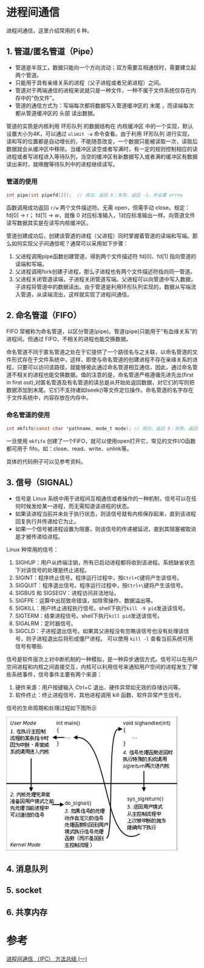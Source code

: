 # 进程间通信
进程间通信，这里介绍常用的 6 种。

## 1. 管道/匿名管道（Pipe）
* 管道是半双工，数据只能向一个方向流动；双方需要互相通信时，需要建立起两个管道。
* 只能用于具有亲缘关系的进程（父子进程或者兄弟进程）之间。
* 管道对于两端通信的进程来说就只是一种文件，一种不属于文件系统仅存在内存中的“伪文件”。
* 管道的通信方式为：写端每次都将数据写入管道缓冲区的 末尾 ，而读端每次都从管道缓冲区的 头部 读出数据。

管道的实质是内核利用 环形队列 的数据结构在 内核缓冲区 中的一个实现，默认设置大小为4K，可以通过 `ulimit -a` 命令查看。由于利用 环形队列 进行实现，读和写的位置都是自动增长的，不能随意改变，一个数据只能被读取一次，读取后数据就会从缓冲区中移除。当缓冲区读空或者写满时，有一定的规则控制相应的读进程或者写进程进入等待队列，当空的缓冲区有新数据写入或者满的缓冲区有数据读出来时，就唤醒等待队列中的进程继续读写。

### 管道的使用
```c
int pipe(int pipefd[2]);  // 成功，返回 0；失败，返回 -1，并设置 errno
```

函数调用成功返回 `r/w` 两个文件描述符。无需 open，但需手动 close。规定：fd[0] → r； fd[1] → w，就像 0 对应标准输入，1对应标准输出一样。向管道文件读写数据其实是在读写内核缓冲区。

管道创建成功后，创建该管道的进程（父进程）同时掌握着管道的读端和写端。那么如何实现父子间通信呢？通常可以采用如下步骤：
1. 父进程调用pipe函数创建管道，得到两个文件描述符 fd[0]、fd[1] 指向管道的读端和写端。
2. 父进程调用fork创建子进程，那么子进程也有两个文件描述符指向同一管道。
3. 父进程关闭管道读端，子进程关闭管道写端。父进程可以向管道中写入数据，子进程将管道中的数据读出。由于管道是利用环形队列实现的，数据从写端流入管道，从读端流出，这样就实现了进程间通信。


## 2. 命名管道（FIFO）
FIFO 常被称为命名管道，以区分管道(pipe)。管道(pipe)只能用于“有血缘关系”的进程间。但通过 FIFO，不相关的进程也能交换数据。

命名管道不同于匿名管道之处在于它提供了一个路径名与之关联，以命名管道的文件形式存在于文件系统中，这样，即使与命名管道的创建进程不存在亲缘关系的进程，只要可以访问该路径，就能够彼此通过命名管道相互通信，因此，通过命名管道不相关的进程也能交换数据。值的注意的是，命名管道严格遵循先进先出(first in first out),对匿名管道及有名管道的读总是从开始处返回数据，对它们的写则把数据添加到末尾。它们不支持诸如lseek()等文件定位操作。命名管道的名字存在于文件系统中，内容存放在内存中。

### 命名管道的使用

```c
int mkfifo(const char *pathname, mode_t mode); // 成功，返回 0；失败，返回 -1，设置 errno
```

一旦使用 `mkfifo` 创建了一个FIFO，就可以使用open打开它，常见的文件I/O函数都可用于 fifo。如：close、read、write、unlink等。

具体的代码例子可以见参考资料。

## 3. 信号（SIGNAL）
* 信号是 Linux 系统中用于进程间互相通信或者操作的一种机制，信号可以在任何时候发给某一进程，而无需知道该进程的状态。
* 如果该进程当前并未处于执行状态，则该信号就有内核保存起来，直到该进程回复执行并传递给它为止。
* 如果一个信号被进程设置为阻塞，则该信号的传递被延迟，直到其阻塞被取消是才被传递给进程。

Linux 种常用的信号：
1. SIGHUP：用户从终端注销，所有已启动进程都将收到该进程。系统缺省状态下对该信号的处理是终止进程。
2. SIGINT：程序终止信号。程序运行过程中，按`Ctrl+C`键将产生该信号。
3. SIGQUIT：程序退出信号。程序运行过程中，按`Ctrl+\`键将产生该信号。
4. SIGBUS 和 SIGSEGV：进程访问非法地址。
5. SIGFPE：运算中出现致命错误，如除零操作、数据溢出等。
6. SIGKILL：用户终止进程执行信号。shell下执行`kill -9 pid`发送该信号。
7. SIGTERM：结束进程信号。shell下执行`kill pid`发送该信号。
8. SIGALRM：定时器信号。
9. SIGCLD：子进程退出信号。如果其父进程没有忽略该信号也没有处理该信号，则子进程退出后将形成僵尸进程。
可以使用 `kill -l` 查看当前系统可用信号有哪些.

信号是软件层次上对中断机制的一种模拟，是一种异步通信方式。信号可以在用户空间进程和内核之间直接交互，内核可以利用信号来通知用户空间的进程发生了哪些系统事件，信号事件主要有两个来源：
1. 硬件来源：用户按键输入 Ctrl+C 退出、硬件异常如无效的存储访问等。
2. 软件终止：终止进程信号、其他进程调用 kill 函数、软件异常产生信号。

信号的生命周期和处理过程如下图所示

![signal-handle](./signal-handle.png)

## 4. 消息队列


## 5. socket


## 6. 共享内存


# 参考
[进程间通信 （IPC） 方法总结 (一)](https://www.cnblogs.com/joker-wz/p/11000489.html)